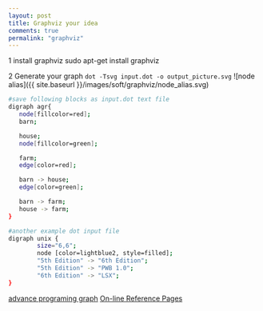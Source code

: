 ```yaml
---
layout: post
title: Graphviz your idea
comments: true
permalink: "graphviz"
---
```


1  install graphviz     sudo apt-get install graphviz

2  Generate your graph 
`dot -Tsvg input.dot -o output_picture.svg`
![node alias]({{ site.baseurl }}/images/soft/graphviz/node_alias.svg)

```bash
#save following blocks as input.dot text file
digraph agr{
   node[fillcolor=red];
   barn;

   house;
   node[fillcolor=green];

   farm;
   edge[color=red];

   barn -> house;
   edge[color=green];

   barn -> farm;
   house -> farm;
}

#another example dot input file
digraph unix {
        size="6,6";
        node [color=lightblue2, style=filled];
        "5th Edition" -> "6th Edition";
        "5th Edition" -> "PWB 1.0";
        "6th Edition" -> "LSX";
}
```
[advance programing graph](http://blog.csdn.net/tao_627/article/details/26128001)
[On-line Reference Pages](http://www.graphviz.org/Documentation.php)



